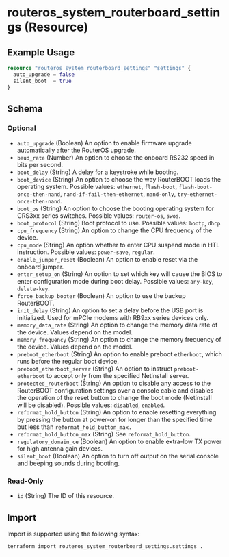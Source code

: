 # routeros_system_routerboard_settings (Resource)


## Example Usage
```terraform
resource "routeros_system_routerboard_settings" "settings" {
  auto_upgrade = false
  silent_boot  = true
}
```

<!-- schema generated by tfplugindocs -->
## Schema

### Optional

- `auto_upgrade` (Boolean) An option to enable firmware upgrade automatically after the RouterOS upgrade.
- `baud_rate` (Number) An option to choose the onboard RS232 speed in bits per second.
- `boot_delay` (String) A delay for a keystroke while booting.
- `boot_device` (String) An option to choose the way RouterBOOT loads the operating system. Possible values: `ethernet`, `flash-boot`, `flash-boot-once-then-nand`, `nand-if-fail-then-ethernet`, `nand-only`, `try-ethernet-once-then-nand`.
- `boot_os` (String) An option to choose the booting operating system for CRS3xx series switches. Possible values: `router-os`, `swos`.
- `boot_protocol` (String) Boot protocol to use. Possible values: `bootp`, `dhcp`.
- `cpu_frequency` (String) An option to change the CPU frequency of the device.
- `cpu_mode` (String) An option whether to enter CPU suspend mode in HTL instruction. Possible values: `power-save`, `regular`.
- `enable_jumper_reset` (Boolean) An option to enable reset via the onboard jumper.
- `enter_setup_on` (String) An option to set which key will cause the BIOS to enter configuration mode during boot delay. Possible values: `any-key`, `delete-key`.
- `force_backup_booter` (Boolean) An option to use the backup RouterBOOT.
- `init_delay` (String) An option to set a delay before the USB port is initialized. Used for mPCIe modems with RB9xx series devices only.
- `memory_data_rate` (String) An option to change the memory data rate of the device. Values depend on the model.
- `memory_frequency` (String) An option to change the memory frequency of the device. Values depend on the model.
- `preboot_etherboot` (String) An option to enable preboot `etherboot`, which runs before the regular boot device.
- `preboot_etherboot_server` (String) An option to instruct `preboot-etherboot` to accept only from the specified Netinstall server.
- `protected_routerboot` (String) An option to disable any access to the RouterBOOT configuration settings over a console cable and disables the operation of the reset button to change the boot mode (Netinstall will be disabled). Possible values: `disabled`, `enabled`.
- `reformat_hold_button` (String) An option to enable resetting everything by pressing the button at power-on for longer than the specified time but less than `reformat_hold_button_max.`
- `reformat_hold_button_max` (String) See `reformat_hold_button`.
- `regulatory_domain_ce` (Boolean) An option to enable extra-low TX power for high antenna gain devices.
- `silent_boot` (Boolean) An option to turn off output on the serial console and beeping sounds during booting.

### Read-Only

- `id` (String) The ID of this resource.

## Import
Import is supported using the following syntax:
```shell
terraform import routeros_system_routerboard_settings.settings .
```
